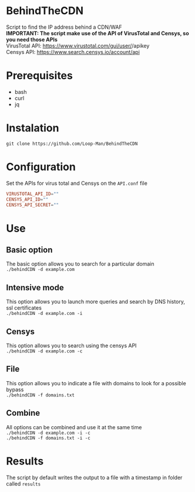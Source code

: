 # BehindTheCDN
Script to find the IP address behind a CDN/WAF  
**IMPORTANT: The script make use of the API of VirusTotal and Censys, so you need those APIs**  
VirusTotal API: https://www.virustotal.com/gui/user/<username>/apikey  
Censys API: https://www.search.censys.io/account/api  

# Prerequisites
- bash
- curl
- jq

# Instalation
`git clone https://github.com/Loop-Man/BehindTheCDN` 

# Configuration
Set the APIs for virus total and Censys on the `API.conf` file 
```conf
VIRUSTOTAL_API_ID="" 
CENSYS_API_ID="" 
CENSYS_API_SECRET="" 
```

# Use
## Basic option
The basic option allows you to search for a particular domain  
`./behindCDN -d example.com` 
## Intensive mode
This option allows you to launch more queries and search by DNS history, ssl certificates  
`./behindCDN -d example.com -i` 
## Censys
This option allows you to search using the censys API  
`./behindCDN -d example.com -c` 
## File
This option allows you to indicate a file with domains to look for a possible bypass  
`./behindCDN -f domains.txt` 
## Combine
All options can be combined and use it at the same time  
`./behindCDN -d example.com -i -c`  
`./behindCDN -f domains.txt -i -c`  

# Results
The script by default writes the output to a file with a timestamp in folder called `results`
